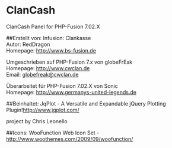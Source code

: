 ClanCash
=========

ClanCash Panel for PHP-Fusion 7.02.X


##Erstellt von:
Infusion: Clankasse  
Autor: RedDragon  
Homepage: http://www.bs-fusion.de  

Umgeschrieben auf PHP-Fusion 7.x von globeFrEak  
Homepage: http://www.cwclan.de  
Email: globefreak@cwclan.de  

Überarbeitet für PHP-Fusion 7.02.X von Sonic  
Homepage: http://www.germanys-united-legends.de  

##Beinhaltet:
JqPlot - A Versatile and Expandable jQuery Plotting Plugin!http://www.jqplot.com/

project by Chris Leonello


##Icons:
WooFunction Web Icon Set - http://www.woothemes.com/2009/09/woofunction/
